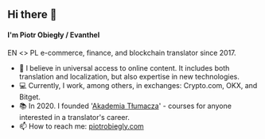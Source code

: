 ## Hi there 👋
#### I'm Piotr Obiegły / Evanthel
EN <> PL e-commerce, finance, and blockchain translator since 2017.

- 🫡 I believe in universal access to online content. It includes both translation and localization, but also expertise in new technologies.
- 💻 Currently, I work, among others, in exchanges: Crypto.com, OKX, and Bitget.
- 📚 In 2020. I founded '[Akademia Tłumacza](https://akademiatlumacza.pl/)' - courses for anyone interested in a translator's career.
- 📫 How to reach me: [piotrobiegly.com](http://piotrobiegly.com/)
